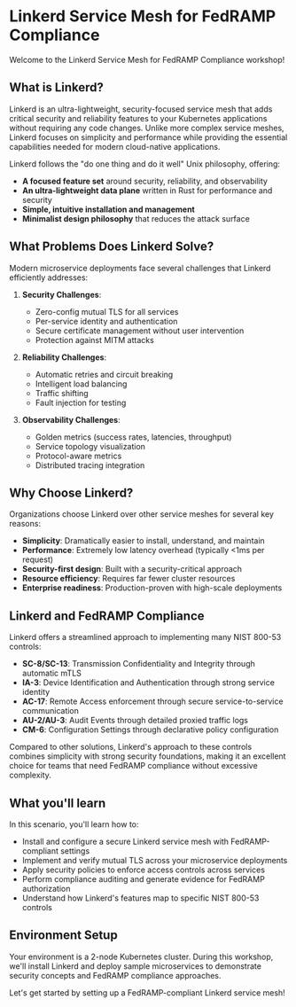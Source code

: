 # Linkerd Service Mesh for FedRAMP Compliance

Welcome to the Linkerd Service Mesh for FedRAMP Compliance workshop!

## What is Linkerd?

Linkerd is an ultra-lightweight, security-focused service mesh that adds critical security and reliability features to your Kubernetes applications without requiring any code changes. Unlike more complex service meshes, Linkerd focuses on simplicity and performance while providing the essential capabilities needed for modern cloud-native applications.

Linkerd follows the "do one thing and do it well" Unix philosophy, offering:

- **A focused feature set** around security, reliability, and observability
- **An ultra-lightweight data plane** written in Rust for performance and security
- **Simple, intuitive installation and management**
- **Minimalist design philosophy** that reduces the attack surface

## What Problems Does Linkerd Solve?

Modern microservice deployments face several challenges that Linkerd efficiently addresses:

1. **Security Challenges**:
   - Zero-config mutual TLS for all services
   - Per-service identity and authentication
   - Secure certificate management without user intervention
   - Protection against MITM attacks

2. **Reliability Challenges**:
   - Automatic retries and circuit breaking
   - Intelligent load balancing
   - Traffic shifting
   - Fault injection for testing

3. **Observability Challenges**:
   - Golden metrics (success rates, latencies, throughput)
   - Service topology visualization
   - Protocol-aware metrics
   - Distributed tracing integration

## Why Choose Linkerd?

Organizations choose Linkerd over other service meshes for several key reasons:

- **Simplicity**: Dramatically easier to install, understand, and maintain
- **Performance**: Extremely low latency overhead (typically <1ms per request)
- **Security-first design**: Built with a security-critical approach
- **Resource efficiency**: Requires far fewer cluster resources
- **Enterprise readiness**: Production-proven with high-scale deployments

## Linkerd and FedRAMP Compliance

Linkerd offers a streamlined approach to implementing many NIST 800-53 controls:

- **SC-8/SC-13**: Transmission Confidentiality and Integrity through automatic mTLS
- **IA-3**: Device Identification and Authentication through strong service identity
- **AC-17**: Remote Access enforcement through secure service-to-service communication
- **AU-2/AU-3**: Audit Events through detailed proxied traffic logs
- **CM-6**: Configuration Settings through declarative policy configuration

Compared to other solutions, Linkerd's approach to these controls combines simplicity with strong security foundations, making it an excellent choice for teams that need FedRAMP compliance without excessive complexity.

## What you'll learn

In this scenario, you'll learn how to:

- Install and configure a secure Linkerd service mesh with FedRAMP-compliant settings
- Implement and verify mutual TLS across your microservice deployments
- Apply security policies to enforce access controls across services
- Perform compliance auditing and generate evidence for FedRAMP authorization
- Understand how Linkerd's features map to specific NIST 800-53 controls

## Environment Setup

Your environment is a 2-node Kubernetes cluster. During this workshop, we'll install Linkerd and deploy sample microservices to demonstrate security concepts and FedRAMP compliance approaches.

Let's get started by setting up a FedRAMP-compliant Linkerd service mesh!